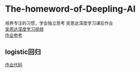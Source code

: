 # The-homeword-of-Deepling-AI

培养专注的习惯，学会独立思考
吴恩达深度学习课后作业  
[吴恩达深度学习视频](https://mooc.study.163.com/learn/2001281002?tid=2001392029#/learn/content)  
[作业参考](https://blog.csdn.net/u013733326/article/details/79827273)

## logistic回归

[作业代码](https://github.com/holyhond/The-homeword-of-Deepling-AI-/tree/master/week2_work_Logistic%E5%9B%9E%E5%BD%92)  
